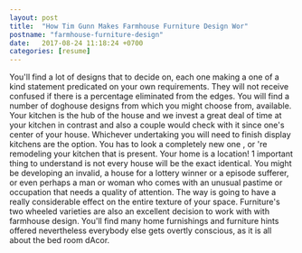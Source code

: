 ```yaml
---
layout: post
title:  "How Tim Gunn Makes Farmhouse Furniture Design Wor"
postname: "farmhouse-furniture-design"
date:   2017-08-24 11:18:24 +0700
categories: [resume]
---
```

You'll find a lot of designs that to decide on, each one making a one of a kind statement predicated on your own requirements. They will not receive confused if there is a percentage eliminated from the edges. You will find a number of doghouse designs from which you might choose from, available. Your kitchen is the hub of the house and we invest a great deal of time at your kitchen in contrast and also a couple would check with it since one's center of your house. Whichever undertaking you will need to finish display kitchens are the option. You has to look a completely new one , or 're remodeling your kitchen that is present. Your home is a location! 1 important thing to understand is not every house will be the exact identical. You might be developing an invalid, a house for a lottery winner or a episode sufferer, or even perhaps a man or woman who comes with an unusual pastime or occupation that needs a quality of attention. The way is going to have a really considerable effect on the entire texture of your space. Furniture's two wheeled varieties are also an excellent decision to work with with farmhouse design. You'll find many home furnishings and furniture hints offered nevertheless everybody else gets overtly conscious, as it is all about the bed room dAcor.
